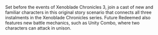 Set before the events of Xenoblade Chronicles 3, join a cast of new and familiar characters in this original story scenario that connects all three instalments in the Xenoblade Chronicles series. Future Redeemed also features new battle mechanics, such as Unity Combo, where two characters can attack in unison.
